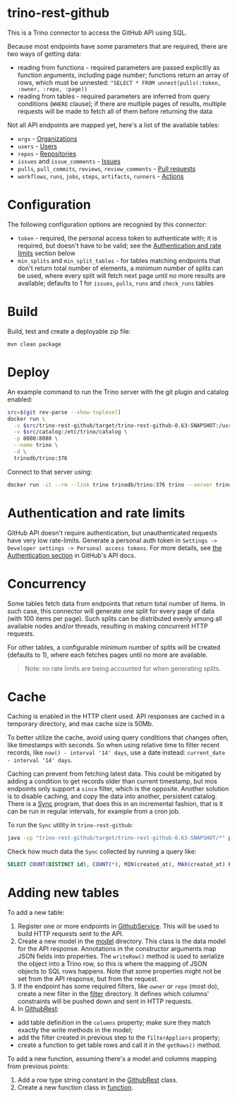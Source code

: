 trino-rest-github
=================

This is a Trino connector to access the GitHub API using SQL.

Because most endpoints have some parameters that are required, there are two ways of getting data:
* reading from functions - required parameters are passed explicitly as function arguments, including page number;
  functions return an array of rows, which must be unnested: `"SELECT * FROM unnest(pulls(:token, :owner, :repo, :page))`
* reading from tables - required parameters are inferred from query conditions (`WHERE` clause); if there are multiple pages of results,
  multiple requests will be made to fetch all of them before returning the data
  
Not all API endpoints are mapped yet, here's a list of the available tables:
* `orgs` - [Organizations](https://docs.github.com/en/rest/reference/orgs)
* `users` - [Users](https://docs.github.com/en/rest/reference/users)
* `repos` - [Repositories](https://docs.github.com/en/rest/reference/repos)
* `issues` and `issue_comments` - [Issues](https://docs.github.com/en/rest/reference/issues)
* `pulls`, `pull_commits`, `reviews`, `review_comments` - [Pull requests](https://docs.github.com/en/rest/reference/pulls)
* `workflows`, `runs`, `jobs`, `steps`, `artifacts`, `runners` - [Actions](https://docs.github.com/en/rest/reference/actions)

# Configuration

The following configuration options are recognied by this connector:

* `token` - required, the personal access token to authenticate with; it is required, but doesn't have to be valid;
  see the [Authentication and rate limits](#authentication-and-rate-limits) section below
* `min_splits` and `min_split_tables` - for tables matching endpoints that don't return total number of elements,
  a minimum number of splits can be used, where every split will fetch next page until no more results are available;
  defaults to 1 for `issues`, `pulls`, `runs` and `check_runs` tables

# Build

Build, test and create a deployable zip file:
```
mvn clean package
```

# Deploy

An example command to run the Trino server with the git plugin and catalog enabled:

```bash
src=$(git rev-parse --show-toplevel)
docker run \
  -v $src/trino-rest-github/target/trino-rest-github-0.63-SNAPSHOT:/usr/lib/trino/plugin/github \
  -v $src/catalog:/etc/trino/catalog \
  -p 8080:8080 \
  --name trino \
  -d \
  trinodb/trino:376
```

Connect to that server using:
```bash
docker run -it --rm --link trino trinodb/trino:376 trino --server trino:8080 --catalog github --schema default
```

# Authentication and rate limits

GitHub API doesn't require authentication, but unauthenticated requests have very low rate-limits.
Generate a personal auth token in `Settings -> Developer settings -> Personal access tokens`.
For more details, see [the Authentication section](https://docs.github.com/en/rest/guides/getting-started-with-the-rest-api#authentication) in GitHub's API docs.

# Concurrency

Some tables fetch data from endpoints that return total number of items. In such case,
this connector will generate one split for every page of data (with 100 items per page).
Such splits can be distributed evenly among all available nodes and/or threads, resulting in making concurrent HTTP requests.

For other tables, a configurable minimum number of splits will be created (defaults to 1), where each fetches pages until no more are available.

> Note: no rate limits are being accounted for when generating splits.

# Cache

Caching is enabled in the HTTP client used. API responses are cached in a temporary directory, and max cache size is 50Mb.

To better utilize the cache, avoid using query conditions that changes often, like timestamps with seconds. So when using relative time
to filter recent records, like `now() - interval '14' days`, use a date instead: `current_date - interval '14' days`.

Caching can prevent from fetching latest data. This could be mitigated by adding a condition to get records older than current timestamp,
but mos endpoints only support a `since` filter, which is the opposite. Another solution is to disable caching,
and copy the data into another, persistent catalog. There is a [Sync](src/main/java/pl/net/was/rest/github/Sync.java) program,
that does this in an incremental fashion, that is it can be run in regular intervals, for example from a cron job.

To run the `Sync` utility in `trino-rest-github`:
```bash
java -cp "trino-rest-github/target/trino-rest-github-0.63-SNAPSHOT/*" pl.net.was.rest.github.Sync
```

Check how much data the `Sync` collected by running a query like:
```sql
SELECT COUNT(DISTINCT id), COUNT(*), MIN(created_at), MAX(created_at) FROM runs;
```

# Adding new tables

To add a new table:

1. Register one or more endpoints in [GithubService](src/main/java/pl/net/was/rest/github/service/GithubService.java).
   This will be used to build HTTP requests sent to the API.
1. Create a new model in the [model](src/main/java/pl/net/was/rest/github/model) directory.
   This class is the data model for the API response. Annotations in the constructor arguments map JSON fields into properties.
   The `writeRow()` method is used to serialize the object into a Trino row, so this is where the mapping of JSON objects to SQL rows happens.
   Note that some properties might not be set from the API response, but from the request.
1. If the endpoint has some required filters, like `owner` or `repo` (most do),
   create a new filter in the [filter](src/main/java/pl/net/was/rest/github/filter) directory.
   It defines which columns' constraints will be pushed down and sent in HTTP requests.
1. In [GithubRest](src/main/java/pl/net/was/rest/github/GithubRest.java):
  * add table definition in the `columns` property; make sure they match exactly the write methods in the model;
  * add the filter created in previous step to the `filterAppliers` property;
  * create a function to get table rows and call it in the `getRows()` method.

To add a new function, assuming there's a model and columns mapping from previous points:
1. Add a row type string constant in the [GithubRest](src/main/java/pl/net/was/rest/github/GithubRest.java) class.
1. Create a new function class in [function](src/main/java/pl/net/was/rest/github/function).
